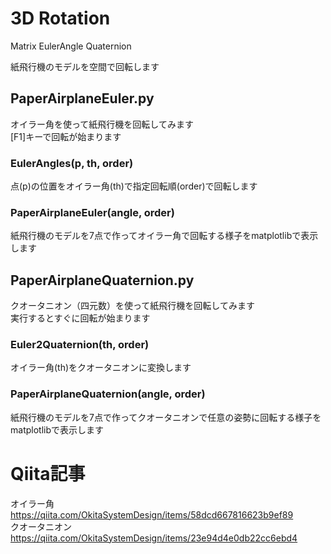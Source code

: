 # 3D Rotation
Matrix EulerAngle Quaternion 

紙飛行機のモデルを空間で回転します


## PaperAirplaneEuler.py
オイラー角を使って紙飛行機を回転してみます  
[F1]キーで回転が始まります

### EulerAngles(p, th, order)
点(p)の位置をオイラー角(th)で指定回転順(order)で回転します

### PaperAirplaneEuler(angle, order)
紙飛行機のモデルを7点で作ってオイラー角で回転する様子をmatplotlibで表示します


## PaperAirplaneQuaternion.py
クオータニオン（四元数）を使って紙飛行機を回転してみます  
実行するとすぐに回転が始まります

### Euler2Quaternion(th, order)
オイラー角(th)をクオータニオンに変換します

### PaperAirplaneQuaternion(angle, order)
紙飛行機のモデルを7点で作ってクオータニオンで任意の姿勢に回転する様子をmatplotlibで表示します

# Qiita記事  
オイラー角 https://qiita.com/OkitaSystemDesign/items/58dcd667816623b9ef89  
クオータニオン https://qiita.com/OkitaSystemDesign/items/23e94d4e0db22cc6ebd4
